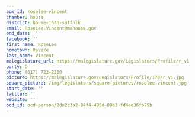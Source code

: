 ```yaml
---
aom_id: roselee-vincent
chamber: house
district: house-16th-suffolk
email: RoseLee.Vincent@mahouse.gov
end_date: ''
facebook: ''
first_name: RoseLee
hometown: Revere
last_name: Vincent
malegislature_url: https://malegislature.gov/Legislators/Profile/r_v1
party: D
phone: (617) 722-2210
picture: https://malegislature.gov/Legislators/Profile/170/r_v1.jpg
square_picture: /img/legislators/square-pictures/roselee-vincent.jpg
start_date: ''
twitter: ''
website: ''
ocd_id: ocd-person/2de2c3a2-84f4-495d-89a3-fd4ee36fb29b
---
```

